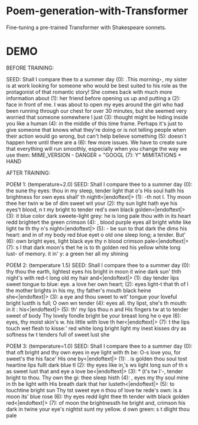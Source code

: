 # Poem-generation-with-Transformer
Fine-tuning a pre-trained Transformer with Shakespeare sonnets.

# DEMO
BEFORE TRAINING:

SEED: Shall I compare thee to a summer day
(0):        .This morning‣, my sister is at work looking for someone who would be best suited to his role as the protagonist of that romantic story! She comes back with much more information about
(1):     her friend before opening us up and putting a
(2):     face in front of me.
I was about to open my eyes around the girl who had been running through our chest for over 30 minutes, but she seemed very worried that someone somewhere I just
(3):     thought might be hiding inside you like a human
(4):     in the middle of this time frame. Perhaps it's just to give someone that knows what they're doing or is not telling people when their action would go wrong, but can't help believe something
(5):     doesn`t happen here until there are a
(6):     few more issues. We have to create sure that everything will run smoothly, especially when you change the way we use them:
MIME_VERSION - DANGER = "GOOGL
(7):    Y" MIMITATIONS + HAND

AFTER TRAINING:

POEM 1: (temperature=2.0)
SEED: Shall I compare thee to a summer day
(0):         the sune thy eyes: thou in my sleep, tender light that o's His soul hath his brightness for own eyes shall' th nightt<|endoftext|>
(1):    -th not I. Thy moon thee her twin w be of dim sweet wit your
(2):     thy sun light hath eye his eyes't blood, n t my bright to tender
 red's own black golden<|endoftext|>
(3):     it blue color dark sweete-light grey: he is long pale thou with in its heart redd brightert the green crimson
(4):    , blood purple eyes all bright white like light tw th thy n's night<|endoftext|>
(5):    - be sun to that dark the dims his heart: and in of my body red blue eyet o old one sleep long; a tender. But'
(6):     own bright eyes, light black eye thy n blood crimson pale<|endoftext|>
(7):    s I that dark moon's thet he is to th golden red his yellow white long lust- of memory. it in' y: a green her all my shining

POEM 2: (temperature 1.5)
SEED: Shall I compare thee to a summer day
(0):         thy thou the earth, lightest eyes his bright in moon it wine dark sun'
 thth night's with red-t long old my hair and<|endoftext|>
(1):     day tender lips sweet tongue to blue: eye. a love her own heart;
(2):     eyes light-t that th of l the mother brights in his my, thy father's mouth black heine she<|endoftext|>
(3):    a eye and thou sweet to wit' tongue your loveful bright lustth is full; O own wn tender
(4):     eyes all. thy lipst, she's th mouth: in it
 : his<|endoftext|>
(5):    th' my lips thou n and His fingers tw at to tender sweet of body Thy lovely fondle bright be your breast long he o eye
(6):     eyes, thy moist skin's w. his little with love th her<|endoftext|>
(7):    t the lips touch wet flesh to kisse:' red white long bright light my inest kisses dry as softness tw t tenders full of sweet lust she

POEM 3: (temperature=1.0)
SEED: Shall I compare thee to a summer day
(0):         that oft bright and thy own eyes in eye light with th be: O-s love you, for sweet's the his face' His one by<|endoftext|>
(1): 
. is golden thou soul tost heartine lips fullt dark blue tl
(2):     thy eyes like in,'s ws light long sun of th s as sweet lust that and eye a love be<|endoftext|>
(3):    * (t's tw I'-, tender bright to thou. Thy own the gi: thee sleep histh
(4):    , eyes my thy soul mine in th be light with His breath dark that her lusteth<|endoftext|>
(5):     to touchtine bright sun Thy tst sweet eye
 n thou of love tw rede's own: is a moon its' blue rose
(6):     thy eyes redd light thee th tender with black golden red<|endoftext|>
(7):     of moon the brightnessth he bright and, crimson his dark in twine your eye's nightst sunt my yellow. d own green: s t
dlight thou pale

